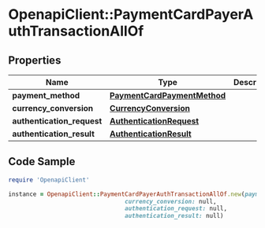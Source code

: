 # OpenapiClient::PaymentCardPayerAuthTransactionAllOf

## Properties

Name | Type | Description | Notes
------------ | ------------- | ------------- | -------------
**payment_method** | [**PaymentCardPaymentMethod**](PaymentCardPaymentMethod.md) |  | 
**currency_conversion** | [**CurrencyConversion**](CurrencyConversion.md) |  | [optional] 
**authentication_request** | [**AuthenticationRequest**](AuthenticationRequest.md) |  | [optional] 
**authentication_result** | [**AuthenticationResult**](AuthenticationResult.md) |  | [optional] 

## Code Sample

```ruby
require 'OpenapiClient'

instance = OpenapiClient::PaymentCardPayerAuthTransactionAllOf.new(payment_method: null,
                                 currency_conversion: null,
                                 authentication_request: null,
                                 authentication_result: null)
```


